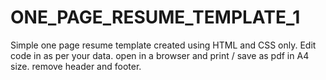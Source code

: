 # ONE_PAGE_RESUME_TEMPLATE_1
Simple one page resume template created using HTML and CSS only.
Edit code in  as per your data.
open in a browser and print / save as pdf in A4 size.
remove header and footer.
